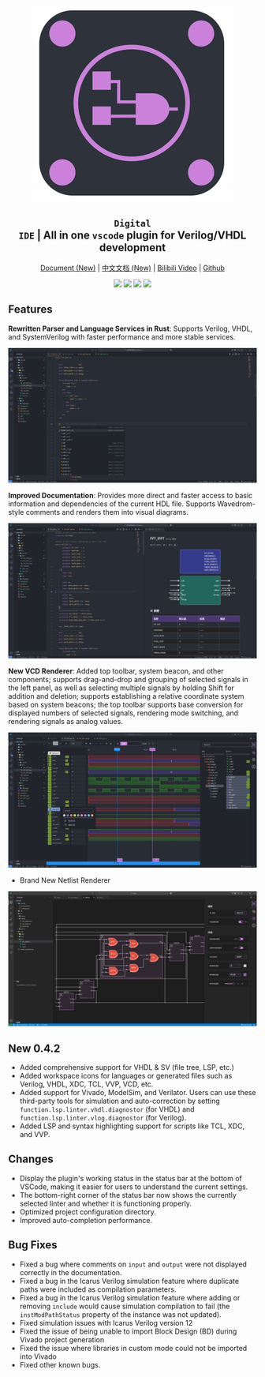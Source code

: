 <div align="center">
<img src="./images/icon.png"/>

## <code>Digital IDE</code> | All in one <code>vscode</code> plugin for Verilog/VHDL development


[Document (New)](https://nc-ai.cn/) | [中文文档 (New)](https://nc-ai.cn/zh/) | [Bilibili Video](https://www.bilibili.com/video/BV1L19HYcEz6/?spm_id_from=333.1387.list.card_archive.click) | [Github](https://github.com/Digital-EDA/Digital-IDE)

![](https://img.shields.io/badge/version-0.4.2-purple)
![](https://img.shields.io/badge/Verilog-support-green)
![](https://img.shields.io/badge/VHDL-support-green)
![](https://img.shields.io/badge/SystemVerilog-support-green)

</div>

## Features

**Rewritten Parser and Language Services in Rust**: Supports Verilog, VHDL, and SystemVerilog with faster performance and more stable services.

![](./figures/lsp.png)

**Improved Documentation**: Provides more direct and faster access to basic information and dependencies of the current HDL file. Supports Wavedrom-style comments and renders them into visual diagrams.

![](./figures/doc.png)

**New VCD Renderer**: Added top toolbar, system beacon, and other components; supports drag-and-drop and grouping of selected signals in the left panel, as well as selecting multiple signals by holding Shift for addition and deletion; supports establishing a relative coordinate system based on system beacons; the top toolbar supports base conversion for displayed numbers of selected signals, rendering mode switching, and rendering signals as analog values.

![](./figures/vcd.png)

- Brand New Netlist Renderer

![](./figures/netlist.png)

## New 0.4.2
- Added comprehensive support for VHDL & SV (file tree, LSP, etc.)
- Added workspace icons for languages or generated files such as Verilog, VHDL, XDC, TCL, VVP, VCD, etc.
- Added support for Vivado, ModelSim, and Verilator. Users can use these third-party tools for simulation and auto-correction by setting `function.lsp.linter.vhdl.diagnostor` (for VHDL) and `function.lsp.linter.vlog.diagnostor` (for Verilog).
- Added LSP and syntax highlighting support for scripts like TCL, XDC, and VVP.

## Changes
- Display the plugin's working status in the status bar at the bottom of VSCode, making it easier for users to understand the current settings.
- The bottom-right corner of the status bar now shows the currently selected linter and whether it is functioning properly.
- Optimized project configuration directory.
- Improved auto-completion performance.

## Bug Fixes
- Fixed a bug where comments on `input` and `output` were not displayed correctly in the documentation.
- Fixed a bug in the Icarus Verilog simulation feature where duplicate paths were included as compilation parameters.
- Fixed a bug in the Icarus Verilog simulation feature where adding or removing <code>include</code> would cause simulation compilation to fail (the `instModPathStatus` property of the instance was not updated).
- Fixed simulation issues with Icarus Verilog version 12
- Fixed the issue of being unable to import Block Design (BD) during Vivado project generation
- Fixed the issue where libraries in custom mode could not be imported into Vivado
- Fixed other known bugs.
